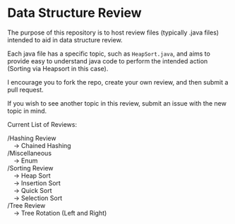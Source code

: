 # Data Structure Review

The purpose of this repository is to host review files (typically .java files) intended to aid in data structure review.    

Each java file has a specific topic, such as `HeapSort.java`, and aims to provide easy to understand java code to perform the
intended action (Sorting via Heapsort in this case).    

I encourage you to fork the repo, create your own review, and then submit a pull request.    

If you wish to see another topic in this review, submit an issue with the new topic in mind.    

Current List of Reviews:  

/Hashing Review  
&emsp;-> Chained Hashing    
/Miscellaneous  
&emsp;-> Enum    
/Sorting Review  
&emsp;-> Heap Sort    
&emsp;-> Insertion Sort    
&emsp;-> Quick Sort    
&emsp;-> Selection Sort    
/Tree Review  
&emsp;-> Tree Rotation (Left and Right)    

